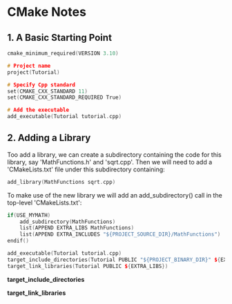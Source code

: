 # CMake Notes
## 1. A Basic Starting Point 
```cpp
cmake_minimum_required(VERSION 3.10)

# Project name
project(Tutorial)

# Specify Cpp standard
set(CMAKE_CXX_STANDARD 11)
set(CMAKE_CXX_STANDARD_REQUIRED True)

# Add the executable
add_executable(Tutorial tutorial.cpp)
```

## 2. Adding a Library
Too add a library, we can create a subdirectory containing the code for this library, say 'MathFunctions.h' and 'sqrt.cpp'. Then we will need to add a 'CMakeLists.txt' file under this subdirectory containing: 
```cpp
add_library(MathFunctions sqrt.cpp)
```

To make use of the new library we will add an add_subdirectory() call in the top-level 'CMakeLists.txt':
```cpp
if(USE_MYMATH)
	add_subdirectory(MathFunctions)
	list(APPEND EXTRA_LIBS MathFunctions)
	list(APPEND EXTRA_INCLUDES "${PROJECT_SOURCE_DIR}/MathFunctions")
endif()

add_executable(Tutorial tutorial.cpp)
target_include_directories(Tutorial PUBLIC "${PROJECT_BINARY_DIR}" ${EXTRA_INCLUDES})
target_link_libraries(Tutorial PUBLIC ${EXTRA_LIBS})
```
**target_include_directories**

**target_link_libraries**


<!--stackedit_data:
eyJoaXN0b3J5IjpbLTExOTc1MTU0MjAsMTUyNTcyMDk2NiwtMT
gyMjQxMTUyLDIzNTkzNDAyOCwxNDU1NzY0NzU2XX0=
-->